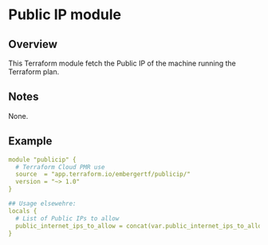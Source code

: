 # Public IP module

## Overview

This Terraform module fetch the Public IP of the machine running the Terraform plan.

## Notes

None.

## Example

```yaml
module "publicip" {
  # Terraform Cloud PMR use
  source  = "app.terraform.io/embergertf/publicip/"
  version = "~> 1.0"
}

## Usage elsewehre:
locals {
  # List of Public IPs to allow
  public_internet_ips_to_allow = concat(var.public_internet_ips_to_allow, [module.publicip.public_ip])
}
```
